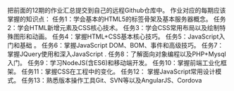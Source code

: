 把前面的12期的作业汇总提交到自己的远程Github仓库中。
作业对应的每期应该掌握的知识点：
任务1：学会基本的HTML5的标签骨架及基本服务器概念。
任务2：学会HTML新增元素及CSS核心技术。
任务3：学会CSS常用布局以及绘制特殊图形和动画。 
任务4：掌握HTML+CSS基本核心技巧。
任务5：JavaScript入门和基础 。
任务6：掌握JavaScript DOM、BOM、事件和高级技巧。
任务7：掌握JQuery使用和深入JavaScript .
任务8：了解面向对象编程以及PHP+Mysql入门。
任务9：学习NodeJS(含ES6)和移动端开发。 
任务10：掌握前端工业化框架。 
任务11：掌握CSS在工程中的变化。
任务12： 掌握JavaScript常用设计模式。 
任务13：熟悉版本操作工具Git、SVN等以及AngularJS、Cordova
